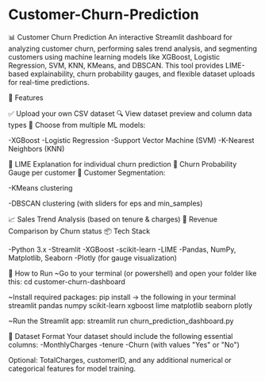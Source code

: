 # Customer-Churn-Prediction
📊 Customer Churn Prediction 
An interactive Streamlit dashboard for analyzing customer churn, performing sales trend analysis, and segmenting customers using machine learning models like XGBoost, Logistic Regression, SVM, KNN, KMeans, and DBSCAN. This tool provides LIME-based explainability, churn probability gauges, and flexible dataset uploads for real-time predictions.

📁 Features

✅ Upload your own CSV dataset
🔍 View dataset preview and column data types
🤖 Choose from multiple ML models:

-XGBoost
-Logistic Regression
-Support Vector Machine (SVM)
-K-Nearest Neighbors (KNN)

🧠 LIME Explanation for individual churn prediction
🎯 Churn Probability Gauge per customer
👥 Customer Segmentation:

-KMeans clustering

-DBSCAN clustering (with sliders for eps and min_samples)

📈 Sales Trend Analysis (based on tenure & charges)
💸 Revenue Comparison by Churn status
📦 Tech Stack

-Python 3.x
-Streamlit
-XGBoost
-scikit-learn
-LIME
-Pandas, NumPy, Matplotlib, Seaborn
-Plotly (for gauge visualization)

🚀 How to Run
~Go to your terminal (or powershell) and open your folder like this:
cd customer-churn-dashboard

~Install required packages:
pip install -> the following in your terminal
streamlit
pandas
numpy
scikit-learn
xgboost
lime
matplotlib
seaborn
plotly

~Run the Streamlit app:
streamlit run churn_prediction_dashboard.py

📂 Dataset Format
Your dataset should include the following essential columns:
-MonthlyCharges
-tenure
-Churn (with values "Yes" or "No")

Optional: TotalCharges, customerID, and any additional numerical or categorical features for model training.

